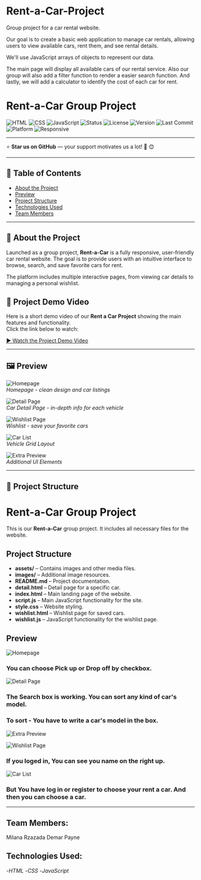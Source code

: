 # Rent-a-Car-Project
Group project for a car rental website.

Our goal is to create a basic web application to manage car rentals, allowing users to view available cars, rent them, and see rental details.

We'll use JavaScript arrays of objects to represent our data.

The main page will display all available cars of our rental service. Also our group will also add a filter function to render a easier search function. And lastly, we will add a calculator to identify the cost of each car for rent.

# Rent-a-Car Group Project

![HTML](https://img.shields.io/badge/HTML-5-orange)
![CSS](https://img.shields.io/badge/CSS-3-blue)
![JavaScript](https://img.shields.io/badge/JavaScript-Vanilla-yellow)
![Status](https://img.shields.io/badge/project-active-brightgreen)
![License](https://img.shields.io/badge/license-Free--for--non--commercial--use-lightgrey)
![Version](https://img.shields.io/badge/version-1.0.0-blue)
![Last Commit](https://img.shields.io/badge/last%20commit-August%202025-success)
![Platform](https://img.shields.io/badge/platform-Web-lightblue)
![Responsive](https://img.shields.io/badge/UI-responsive-blueviolet)

---

⭐ **Star us on GitHub** — your support motivates us a lot! 🙏 😊

---

## 🔗 Table of Contents
- [About the Project](#about-the-project)
- [Preview](#preview)
- [Project Structure](#project-structure)
- [Technologies Used](#technologies-used)
- [Team Members](#team-members)

---

## 🚀 About the Project

Launched as a group project, **Rent-a-Car** is a fully responsive, user-friendly car rental website. The goal is to provide users with an intuitive interface to browse, search, and save favorite cars for rent.

The platform includes multiple interactive pages, from viewing car details to managing a personal wishlist.

## 🎥 Project Demo Video

Here is a short demo video of our **Rent a Car Project** showing the main features and functionality.  
Click the link below to watch:

[▶️ Watch the Project Demo Video](https://youtu.be/nFloporpuIg)


---

## 🖼️ Preview

![Homepage](./assets/image%20copy%202.png)  
*Homepage - clean design and car listings*

![Detail Page](./assets/image%20copy%203.png)  
*Car Detail Page - in-depth info for each vehicle*

![Wishlist Page](./assets/image%20copy%204.png)  
*Wishlist - save your favorite cars*

![Car List](./assets/image%20copy.png)  
*Vehicle Grid Layout*

![Extra Preview](./assets/image.png)  
*Additional UI Elements*

---

## 📁 Project Structure





# Rent-a-Car Group Project

This is our **Rent-a-Car** group project. It includes all necessary files for the website.

## Project Structure

- **assets/** – Contains images and other media files.  
- **images/** – Additional image resources.  
- **README.md** – Project documentation.  
- **detail.html** – Detail page for a specific car.  
- **index.html** – Main landing page of the website.  
- **script.js** – Main JavaScript functionality for the site.  
- **style.css** – Website styling.  
- **wishlist.html** – Wishlist page for saved cars.  
- **wishlist.js** – JavaScript functionality for the wishlist page.  

## Preview

![Homepage](https://github.com/Milana-Rzazada/Rent-a-Car-Group-project/blob/main/assets/image%20copy%202.png)
### You can choose Pick up or Drop off by checkbox.

![Detail Page](https://github.com/Milana-Rzazada/Rent-a-Car-Group-project/blob/main/assets/image%20copy%203.png)
### The Search box is working. You can sort any kind of car's model.

### To sort -  You have to write a car's model in the box.
![Extra Preview](https://github.com/Milana-Rzazada/Rent-a-Car-Group-project/blob/main/assets/image.png)

![Wishlist Page](https://github.com/Milana-Rzazada/Rent-a-Car-Group-project/blob/main/assets/image%20copy%204.png)
### If you loged in, You can see you name on the right up.


![Car List](https://github.com/Milana-Rzazada/Rent-a-Car-Group-project/blob/main/assets/image%20copy.png)
### But You have log in or register to choose your rent a car. And then you can choose a car.



---

## Team Members:  
Milana Rzazada
Demar Payne

## Technologies Used:  
-*HTML*
-*CSS*
-*JavaScript*

